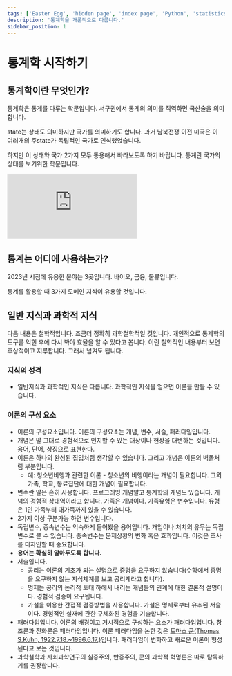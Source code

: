 ```yaml
---
tags: ['Easter Egg', 'hidden page', 'index page', 'Python', 'statistics']
description: '통계학을 개론적으로 다룹니다.'
sidebar_position: 1
---
```


# 통계학 시작하기

## 통계학이란 무엇인가?

통계학은 통계를 다루는 학문입니다. 서구권에서 통계의 의미를 직역하면 국산술을 의미합니다.

state는 상태도 의미하지만 국가를 의미하기도 합니다. 과거 남북전쟁 이전 미국은 이 여러개의 주state가 독립적인 국가로 인식했었습니다.

하지만 이 상태와 국가 2가지 모두 통용해서 바라보도록 하기 바랍니다. 통계란 국가의 상태를 보기위한 학문입니다.

<iframe class="codepen" src="https://www.youtube.com/embed/YlGMHmzeW3Y" title="강대국을 만드는 통계의 역사 | 통계학, 삶의질지표, 국가통계" frameborder="0" allow="accelerometer; autoplay; clipboard-write; encrypted-media; gyroscope; picture-in-picture; web-share" allowfullscreen></iframe>

## 통계는 어디에 사용하는가?

2023년 시점에 유용한 분야는 3곳입니다. 바이오, 금융, 물류입니다.

통계를 활용할 때 3가지 도메인 지식이 유용할 것입니다.

<!-- https://www.notion.so/statistics-cf513b71fd894c00bda3e445857fab16 -->
<!-- 강의 필기: https://www.notion.so/93f9ea736fef45dca1a529a7c57afe0c?v=3f4ba847abba4d208102deb39fc3d917 -->

## 일반 지식과 과학적 지식

다음 내용은 철학적입니다. 조금더 정확히 과학철학적일 것입니다. 개인적으로 통계학의 도구를 익힌 후에 다시 봐야 효율을 알 수 있다고 봅니다. 이런 철학적인 내용부터 보면 추상적이고 지루합니다. 그래서 넘겨도 됩니다.

### 지식의 성격

- 일반지식과 과학적인 지식은 다릅니다. 과학적인 지식을 얻으면 이론을 만들 수 있습니다.

<!--
- 일반지식과 과학적인 지식은 다르다. 과학적인 지식을 얻으면 이론을 만들 수 있다. 이론을 만들게 되면 주장이 될 수 있다.
- 지식은 앎의 상태를 보고 지식이라고 한다.
- 지식의 생산으로 기인한 성격은 **합의적 지식**과 **경험적 지식**이 있다.
- 일상적인 지식 습득에서 발생하는 오류들이 있다. 지식습득과정에서 오류가 있으면 과학적이지 못하다. 이런 오류를 범하지 않도록 검증하는 것이다. 지식이 갖고 있는 한계점을 이해해야 한다.
- 합의된 지식과 경험적 지식이다.
- **합의된 지식**은 문화적으로 작용하는 경우가 많다. 예수의 존재와 이순신의 존재에 대한 인정이 예시이다. 역사적 객관성과 문화적으로 이순신이 존재한다는 것을 학습했다. 그래서 인정하지만 예수는 인정하지 않는 사람도 있다.
- 외부의 강요 없이 스스로 경험한 것들에 근거하여 무엇을 사실로 민든 것은 **경험적 지식**이다.
- 인간은 완벽하지 않다. 경험적인 지식의 경우 잘못된 것을 아는 경우가 많다. 이것은 지식습득에서 발생할 수 있는 오류들이 존재한다. 지식을 생산하는 주체인 인간들이 갖고 있는 본원적인 한계라고 볼 수 있다.
- 부정확한 관찰로 오류가 발생할 수 있다. 부정확한 관찰은 부정확한 지식을 산출한다.
- 과도한(=성급한) 일반화의 오류가 있다. 소수의 사실로 다수에게 확대 적용하는 경우다.
  - ex 경상도 사람 몇 명을 보고 나서 '경상도사람은 모두 퉁명스럽다'
- 선별적인 관찰이 있다. 일반화에 들어맞는 관찰을 선택하고 틀린 것을 버리는 경우다. ex 경상도사람 중 퉁명스러운 사람만 맞다고 하고 아니면 경상도에서 태어났지만 서울에 오래있어 성격이 바뀌었다고 합리화한다.
- 꾸며진 지식이 있다. 자신의 일반화된 정면으로 위배되거나 회피할 수 없는 사실이 나타나면 일반화를 유지하기 위해 스스로 지식을 만든다. 옛날에 담배가 해롭다는 객관적인 사실이 나왔지만 부정하기 위해 담배회사는 광고예산과 로비에 많은 돈을 썼다.
- 사후가설을 설정한다. 가설을 먼저 설정하고 검증을 해야 하는데 순서를 반대로 결과를 가지고 가설을 만드는 경우이다.
  - 사전에 가설을 세우는 과학적 방법을 무시하는 것이다.
  - ex 가설: 잠을 많이 자면 시험성적이 낮아진다. ⇒ 낮은 점수를 받은 후, 왜 시험점수가 낮아졌는지 설명을 수면시간으로 했다.
- 비논리적 사유가 있다. 일상적인 사유로 그럴 듯하게 보이지만 비논리적 오류를 내포한다. 예시로 도박꾼의 오류이다. 매 확률은 독립적인데 정규분포의 평균회귀 법칙을 기대하고 패배를 많이 하면 승리를 예상한다.
- 자아개입이 있다. 자아가 손상을 보호하기 위해서 객관성이 떨어지는 경향이다.
  - ex 직장에서 해고 되었는데 회사가 비합리적이라고 자신의 무능함을 배제하는 경향이다.
  - 꾸며진 지식과 유사하다.
- 탐구의 조기 종결 오류도 있다. 지식이 불완전한 상태에서 연구를 중간 중단 오류를 범하는 것이다.
- 신비화가 존재한다. 이해되지 않은 현실에 대한 초현실적 귀의이다. 시험전날 꿈을 꾸고 시험을 잘 볼 것이라고 기대하는 경우이다.
  - 비논리적 사유와 유사하다.
- **과학적 인식방법은 일상적인 사유의 한계를 극복하기 위한 일종의 의도적 장치를 갖추기 위한 노력을 한다.**

### 22: 2 -2. 과학적 지식의 추구 - 1

- 과학적인 지식은 논리와 경험을 결합(논리 - 경험적, logico - empirical)시켜 사실을 확인한다. 지식이 갖는 한계점을 극복하기 위해서 검증된 지식을 습득하기 위해서 사용한 것이 과학적 인식방법이다. 즉 실증주의연구이다.
- 실증주의는 경험에 의해 검증되지 않으면 지식으로 인식하지 않는다.
- 과학적 인식 방법은 논리와 경험을 결합시켜 사실에 대한 확인을 시도하는 것이다.
- 과학적 조사연구를 통해 논리와 경험의 결합으로 과학적 지식을 생산하는 것이다.
- 과학적 조사연구는 어떻게 수행되어야 하는지를 다루는 것이 조사방법론이다.
- 과학적 인식방법은 실증주의로 19세기 사회학자 콩트(A. Comte)의 인간정신의 진보단계(=지식 추구 방법의 변화)로 설명가능하다. 신학적, 형이상학적, 과학적(=실증적) 3단계이다.
- 과학적 인식방법 = 논리-경험적
  - 과학은 현상에 대한 설명을 위해 경험을 중시한다. 경험의 기초가 되는 논리를 배제한다는 것은 아니다.
- 과학적 인식방법에서 논리성은 이론을 뜻하고, 경험성은 조사 또는 관찰을 의미한다.
- 일상적인 사유방법으로 명백한 한계를 가진다. 고급스러운 사유와 인식방법으로 갖추어야 과학적 방법이 그러한 필요성에 부합한다.
- 나름대로 이론과 설명을 이끌어내 실천전략을 세워야 한다.
- 과학적 지식의 추구이다. 과학적 방법의 특징들이다.
- (누구나 인정할 수 있게) 논리적이어야 한다.
- 경험적으로 검증이 가능해야 한다.
- 확률적 결정론을 전제로 한다.
- 체계적이고 표준화된 절차를 따라야 한다.
- 과학 이론은 잠정적이다. 이론은 변한다.
- 객관적이어야 한다. 즉 보편타당성과 상통한다. 전부를 조사를 못하기 때문에 소수를 조사하고 일반화를 할 수 있어야 하는데 이론적으로도 인정받을 수 있어야 한다.
- 가급적 적은 수의 원인으로 현상으로 설명한다. 최대한 간결한 설명을 추구해야 한다. 물론 생태주의, 환원주의(결정주의) 오류도 존재한다.
- 재생가능성이 있어야 한다. 과학적 결과를 바탕으로 다시 실험, 인식 결과 다시 했을 때 결과가 다르다면 오류가 있다.

## 과학적 이론

- 과학적 이론의 개념과 사회과학 이론의 특성, 이론 정립을 위한 조사연구의 역할에 대해 알아본다.

1. 과학적 이론의 정의
2. 사회과학 이론의 특성
3. 이론의 구성 요소
4. 이론의 유형
5. 이론 형성의 방법 체계

### 1. 과학적 이론의 정의

- 3장 과학적 이론이다. 이론이란 설명이다. 과학적 이론이란 과학이 가미된 이론이다. 이론의 개념과 특성을 알게 되면 과학적 이론도 쉽게 알 수 있다. 논리성과 경험성에 대한 가능성을 함께 갖춘 어떤 사실들간의 설명이라고 이해할 수 있다.
- 과학적 지식은 과학적 이론으로 구성된다. → 과학적 이론은 현상에 대한 예측이나 통제의 목적에 기여한다.

### 2. 사회과학 이론의 특성

- 철학이나 믿음을 보고 이론이라고 하지 않는다.
  - 사회과학은 가치중립적이다. 믿음이나 철학이 아니다. 마땅히 해야 한다는 논하는 것이 아니다. 사회과학이론에서 가치중립성이다. ex 신자유주의의 옳고 그름은 윤리의 영역이다. 과학의 영역은 신자유주의 경제정책의 과정과 결과 인식이다.
- 개인이 아니라 집합체의 속성이 있다.
- 사회적 이론이란 사회생활을 지속적으로 정형화된 유형을 찾으려는 노력이다.
- 사회적 규칙성을 찾게 되면 이해의 폭이 넓어진다.
  - 이론은 사람들의 사회생활에서 지속적으로 나타는 현상에 대한 논리적이고 정형화된 유형을 찾으려는 노력이다.
- 사회과학이론은 개인이 아니라 집합체이다.
  - 교통사고발생확률이 증가와 감소의 상관관계를 찾고자 한다.
- 변수언어로 구성/관심의 대상이다.
  - 이론은 변수들 사이에서 논리적으로 기대되는 관계를 묘사한다.
  - 전문가는 클라이언트 자체보다 그들에 영향을 주는 변수가 주된 관심이다.

-->

### 이론의 구성 요소

- 이론의 구성요소입니다. 이론의 구성요소는 개념, 변수, 서술, 패러다임입니다.
- 개념은 말 그대로 경험적으로 인지할 수 있는 대상이나 현상을 대변하는 것입니다. 용어, 단어, 상징으로 표현한다.
- 이론은 하나의 완성된 집입처럼 생각할 수 있습니다. 그리고 개념은 이론의 벽돌처럼 부분입니다.
  - 예: 청소년비행과 관련한 이론 - 청소년의 비행이라는 개념이 필요합니다. 그외 가족, 학교, 동료집단에 대한 개념이 필요합니다.
- 변수란 말은 흔히 사용합니다. 프로그래밍 개념말고 통계학의 개념도 있습니다. 개념의 경험적 상대역이라고 합니다. 가족은 개념이다. 가족유형은 변수입니다. 유형은 1인 가족부터 대가족까지 있을 수 있습니다.
- 2가지 이상 구분가능 하면 변수입니다.
- 독립변수, 종속변수는 익숙하게 들어봤을 용어입니다. 개입이나 처치의 유무는 독립변수로 볼 수 있습니다. 종속변수는 문제상황의 변화 혹은 효과입니다. 이것은 조사를 디자인할 때 중요합니다.
- **용어는 확실히 알아두도록 합니다.**
- 서술입니다.
  - 공리는 이론의 기초가 되는 설명으로 증명을 요구하지 않습니다(수학에서 증명을 요구하지 않는 지식체계를 보고 공리계라고 합니다).
  - 명제는 공리의 논리적 토대 하에서 내리는 개념들의 관계에 대한 결론적 설명이다. 경험적 검증이 요구됩니다.
  - 가설을 이용한 간접적 검증방법을 사용합니다. 가설은 명제로부터 유추된 서술이다. 경험적인 실재에 관한 구체화된 경험을 기술합니다.
- 패러다임입니다. 이론의 배경이고 거시적으로 구성하는 요소가 패러다임입니다. 창조론과 진화론은 패러다임입니다. 이론 패러다임을 논한 것은 [토마스 쿤(Thomas S.Kuhn, 1922.7.18.~1996.6.17.)](https://ko.wikipedia.org/wiki/%ED%86%A0%EB%A8%B8%EC%8A%A4_%EC%BF%A4)입니다. 패러다임이 변화하고 새로운 이론이 형성된다고 보는 것입니다.
- 과학철학과 사회과학연구의 실증주의, 반증주의, 쿤의 과학적 혁명론은 따로 탐독하기를 권장합니다.

<!--

### 4. 이론형성의 방법체계

- **모든 과학적 이론은 경험에 기초한다.**
  - **아무리 치밀한 논리일지라도 과학적 이론으로 인정받기 위해서는 경험적 검증이 필요하다.**
- 이론체계의 통합
  - 이론의 형성과정은 연역적 논리와 귀납적 논리가 있다. 2가지 방법은 사회과학의 일반적인 방법이다. 이론은 구분도 가능하지만 사실 순환한다. 과학적 지식이 축적되는 전반적인 과정이 이 순환과정이다.
  - 이론이 있고 가설을 설정하고 조사하고 일반화를 한다. 일반화는 이론이 된다. 과학이론은 순환적 과정에 있다.

-->
